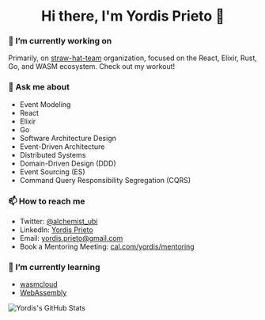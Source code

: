 <h1 align="center">Hi there, I'm Yordis Prieto 👋</h1>


### 🔭 I’m currently working on

Primarily, on [straw-hat-team](https://github.com/straw-hat-team) organization, focused on the React, Elixir, Rust, Go, and WASM ecosystem. Check out my workout!

### 💬 Ask me about

- Event Modeling
- React
- Elixir
- Go
- Software Architecture Design
- Event-Driven Architecture
- Distributed Systems
- Domain-Driven Design (DDD)
- Event Sourcing (ES)
- Command Query Responsibility Segregation (CQRS)
 
### 📫 How to reach me
  
- Twitter: [@alchemist_ubi](https://twitter.com/alchemist_ubi)
- LinkedIn: [Yordis Prieto](https://www.linkedin.com/in/yordisprieto/)
- Email: yordis.prieto@gmail.com
- Book a Mentoring Meeting: [cal.com/yordis/mentoring](https://cal.com/yordis/mentoring)

### 🌱 I’m currently learning

- [wasmcloud](https://wasmcloud.com/)
- [WebAssembly](https://webassembly.org/)

![Yordis's GitHub Stats](https://github-readme-stats.vercel.app/api?username=yordis&show_icons=true)

<!--
**yordis/yordis** is a ✨ _special_ ✨ repository because its `README.md` (this file) appears on your GitHub profile.

Here are some ideas to get you started:

- 🔭 I’m currently working on ...
- 🌱 I’m currently learning ...
- 👯 I’m looking to collaborate on ...
- 🤔 I’m looking for help with ...
- ⚡ Fun fact: ...
-->
